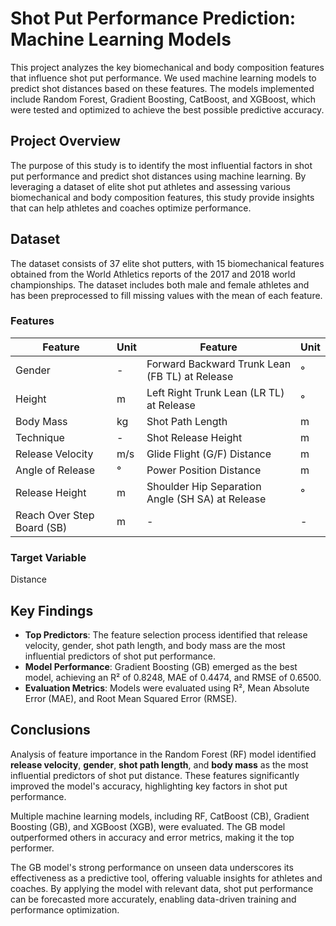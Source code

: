 # Shot Put Performance Prediction: Machine Learning Models

This project analyzes the key biomechanical and body composition features that influence shot put performance. We used machine learning models to predict shot distances based on these features. The models implemented include Random Forest, Gradient Boosting, CatBoost, and XGBoost, which were tested and optimized to achieve the best possible predictive accuracy.

## Project Overview

The purpose of this study is to identify the most influential factors in shot put performance and predict shot distances using machine learning. By leveraging a dataset of elite shot put athletes and assessing various biomechanical and body composition features, this study provide insights that can help athletes and coaches optimize performance.

## Dataset

The dataset consists of 37 elite shot putters, with 15 biomechanical features obtained from the World Athletics reports of the 2017 and 2018 world championships. The dataset includes both male and female athletes and has been preprocessed to fill missing values with the mean of each feature.

### Features

| Feature | Unit | Feature | Unit |
|---------|------|---------|------|
| Gender | - | Forward Backward Trunk Lean (FB TL) at Release | ° |
| Height | m | Left Right Trunk Lean (LR TL) at Release | ° |
| Body Mass | kg | Shot Path Length | m |
| Technique | - | Shot Release Height | m |
| Release Velocity | m/s | Glide Flight (G/F) Distance | m |
| Angle of Release | ° | Power Position Distance | m |
| Release Height | m | Shoulder Hip Separation Angle (SH SA) at Release | ° |
| Reach Over Step Board (SB) | m | - | - |

### Target Variable
 Distance
 ## Key Findings

- **Top Predictors**: The feature selection process identified that release velocity, gender, shot path length, and body mass are the most influential predictors of shot put performance.
- **Model Performance**: Gradient Boosting (GB) emerged as the best model, achieving an R² of 0.8248, MAE of 0.4474, and RMSE of 0.6500.
- **Evaluation Metrics**: Models were evaluated using R², Mean Absolute Error (MAE), and Root Mean Squared Error (RMSE).
 ## Conclusions

Analysis of feature importance in the Random Forest (RF) model identified **release velocity**, **gender**, **shot path length**, and **body mass** as the most influential predictors of shot put distance. These features significantly improved the model's accuracy, highlighting key factors in shot put performance.

Multiple machine learning models, including RF, CatBoost (CB), Gradient Boosting (GB), and XGBoost (XGB), were evaluated. The GB model outperformed others in accuracy and error metrics, making it the top performer.

The GB model's strong performance on unseen data underscores its effectiveness as a predictive tool, offering valuable insights for athletes and coaches. By applying the model with relevant data, shot put performance can be forecasted more accurately, enabling data-driven training and performance optimization.






